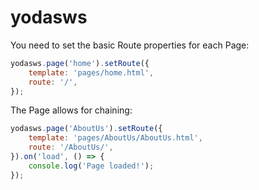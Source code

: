 yodasws
=======

You need to set the basic Route properties for each Page:

```javascript
yodasws.page('home').setRoute({
	template: 'pages/home.html',
	route: '/',
});
```

The Page allows for chaining:

```javascript
yodasws.page('AboutUs').setRoute({
	template: 'pages/AboutUs/AboutUs.html',
	route: '/AboutUs/',
}).on('load', () => {
	console.log('Page loaded!');
});
```
